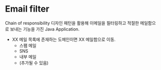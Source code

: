 # Email filter
Chain of responsibility 디자인 패턴을 활용해 이메일을 필터링하고 적절한 메일함으로 보내는 기능을 가진 Java Application.

- XX 메일 목록에 존재하는 도메인이면 XX 메일함으로 이동.
  - 스팸 메일
  - SNS
  - 내부 메일
  - (추가될 수 있음)